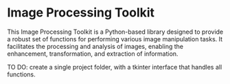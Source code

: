 # Image Processing Toolkit

This Image Processing Toolkit is a Python-based library designed to provide a robust set of functions for performing various image manipulation tasks. It facilitates the processing and analysis of images, enabling the enhancement, transformation, and extraction of information.

TO DO: create a single project folder, with a tkinter interface that handles all functions.
